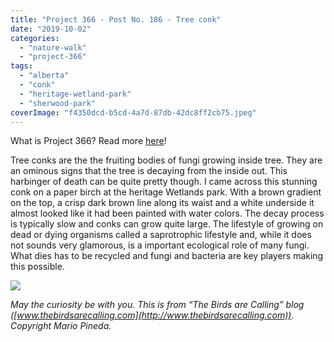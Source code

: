```yaml
---
title: "Project 366 - Post No. 186 - Tree conk"
date: "2019-10-02"
categories: 
  - "nature-walk"
  - "project-366"
tags: 
  - "alberta"
  - "conk"
  - "heritage-wetland-park"
  - "sherwood-park"
coverImage: "f4350dcd-b5cd-4a7d-87db-42dc8ff2cb75.jpeg"
---
```


What is Project 366? Read more [here](https://thebirdsarecalling.com/2019/03/29/project-366/)!

Tree conks are the the fruiting bodies of fungi growing inside tree. They are an ominous signs that the tree is decaying from the inside out. This harbinger of death can be quite pretty though. I came across this stunning conk on a paper birch at the heritage Wetlands park. With a brown gradient on the top, a crisp dark brown line along its waist and a white underside it almost looked like it had been painted with water colors. The decay process is typically slow and conks can grow quite large. The lifestyle of growing on dead or dying organisms called a saprotrophic lifestyle and, while it does not sounds very glamorous, is a important ecological role of many fungi. What dies has to be recycled and fungi and bacteria are key players making this possible.

![](https://thebirdsarecallingandimustgo.files.wordpress.com/2019/10/f4350dcd-b5cd-4a7d-87db-42dc8ff2cb75.jpeg?w=1024)

_May the curiosity be with you. This is from “The Birds are Calling” blog ([www.thebirdsarecalling.com](http://www.thebirdsarecalling.com)). Copyright Mario Pineda._
